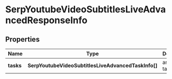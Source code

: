 # SerpYoutubeVideoSubtitlesLiveAdvancedResponseInfo

## Properties

| Name | Type | Description | Notes |
|------------ | ------------- | ------------- | -------------|
**tasks** | **SerpYoutubeVideoSubtitlesLiveAdvancedTaskInfo[]** | array of tasks |[optional]|